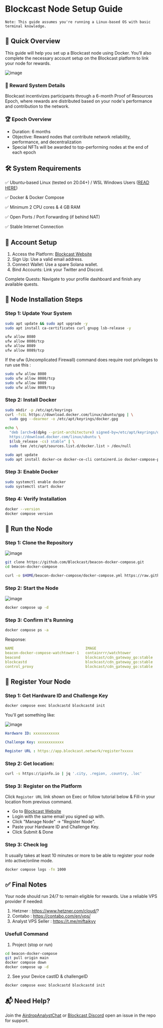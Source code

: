 # Blockcast Node Setup Guide

`Note: This guide assumes you're running a Linux-based OS with basic terminal knowledge.`

## 📝 Quick Overview
This guide will help you set up a Blockcast node using Docker. You’ll also complete the necessary account setup on the Blockcast platform to link your node for rewards.

![image](https://github.com/user-attachments/assets/acd32f6f-dd5d-4396-99db-6016b743347b)

### 🎁 Reward System Details
Blockcast incentivizes participants through a 6-month Proof of Resources Epoch, where rewards are distributed based on your node's performance and contribution to the network.

### 🏆 Epoch Overview
- Duration: 6 months
- Objective: Reward nodes that contribute network reliability, performance, and decentralization
- Special NFTs will be awarded to top-performing nodes at the end of each epoch
  

## 🛠️ System Requirements
✅ Ubuntu-based Linux (tested on 20.04+) / WSL Windows Users ([READ HERE](https://github.com/0xmoei/Install-Linux-on-Windows))

✅ Docker & Docker Compose

✅ Minimum 2 CPU cores & 4 GB RAM

✅ Open Ports / Port Forwarding (if behind NAT)

✅ Stable Internet Connection

## 🔐 Account Setup
1. Access the Platform: [Blockcast Website](https://app.blockcast.network?referral-code=uBheL8)
2. Sign Up: Use a valid email address.
3. Connect Wallet: Use a spare Solana wallet.
4. Bind Accounts: Link your Twitter and Discord.

Complete Quests: Navigate to your profile dashboard and finish any available quests.

## 🐳 Node Installation Steps
### Step 1: Update Your System
```bash
sudo apt update && sudo apt upgrade -y
sudo apt install ca-certificates curl gnupg lsb-release -y
```
```bash
ufw allow 8080
ufw allow 8080/tcp
ufw allow 8089
ufw allow 8089/tcp
```

If the ufw (Uncomplicated Firewall) command does require root privileges to run use this :
```bash
sudo ufw allow 8080
sudo ufw allow 8080/tcp
sudo ufw allow 8089
sudo ufw allow 8089/tcp
```

### Step 2: Install Docker
```bash
sudo mkdir -p /etc/apt/keyrings
curl -fsSL https://download.docker.com/linux/ubuntu/gpg | \
  sudo gpg --dearmor -o /etc/apt/keyrings/docker.gpg

echo \
  "deb [arch=$(dpkg --print-architecture) signed-by=/etc/apt/keyrings/docker.gpg] \
  https://download.docker.com/linux/ubuntu \
  $(lsb_release -cs) stable" | \
  sudo tee /etc/apt/sources.list.d/docker.list > /dev/null

sudo apt update
sudo apt install docker-ce docker-ce-cli containerd.io docker-compose-plugin -y
```

### Step 3: Enable Docker
```bash
sudo systemctl enable docker
sudo systemctl start docker
```

### Step 4: Verify Installation
```bash
docker --version
docker compose version
```

## 🔄 Run the Node
### Step 1: Clone the Repository
![image](https://github.com/user-attachments/assets/4e16ec46-96ef-4442-aaf0-2d3872780506)

```bash
git clone https://github.com/Blockcast/beacon-docker-compose.git
cd beacon-docker-compose
```
```bash
curl -o $HOME/beacon-docker-compose/docker-compose.yml https://raw.githubusercontent.com/molla202/Block-cast/refs/heads/main/docker-compose.yml
```

### Step 2: Start the Node
![image](https://github.com/user-attachments/assets/3c4e4283-dfe7-44d1-95e8-b28f703f0603)

```bash
docker compose up -d
```

### Step 3: Confirm it's Running

```bash
docker compose ps -a
```
Response:
```yaml
NAME                                 IMAGE                             COMMAND                  SERVICE           
beacon-docker-compose-watchtower-1   containrrr/watchtower             "/watchtower"            watchtower 
beacond                              blockcast/cdn_gateway_go:stable   "/usr/bin/beacond -l…"   beacond     
blockcastd                           blockcast/cdn_gateway_go:stable   "/usr/bin/blockcastd…"   blockcastd    
control_proxy                        blockcast/cdn_gateway_go:stable   "/usr/bin/control_pr…"   control_proxy 
```

## 🔑 Register Your Node
### Step 1: Get Hardware ID and Challenge Key

```bash
docker compose exec blockcastd blockcastd init
```

You'll get something like:

![image](https://github.com/user-attachments/assets/8f8aa221-af92-464a-bc30-071c1fdc006e)

```yaml
Hardware ID: xxxxxxxxxxxx

Challenge Key: xxxxxxxxxxxx

Register URL : https://app.blockcast.network/register?xxxxx
```

### Step 2: Get location:
```bash
curl -s https://ipinfo.io | jq '.city, .region, .country, .loc'
```

### Step 3: Register on the Platform
Click `Register URL` link shown on Exec or follow tutorial below & Fill-in your location from previous command.

- Go to [Blockcast Website](https://app.blockcast.network?referral-code=uBheL8)
- Login with the same email you signed up with.
- Click "Manage Node" → "Register Node".
- Paste your Hardware ID and Challenge Key.
- Click Submit & Done

### Step 3: Check log 
It usually takes at least 10 minutes or more to be able to register your node into active/online mode.

```bash
docker compose logs -fn 1000
```

## ✅ Final Notes
Your node should run 24/7 to remain eligible for rewards.
Use a reliable VPS provider if needed:

1. Hetzner             : https://www.hetzner.com/cloud/?
2. Contabo             : https://contabo.com/en/vps/
3. Analyst VPS Seller  : https://t.me/miftaikyy

### Usefull Command
1. Project (stop or run)
```bash
cd beacon-docker-compose
git pull origin main
docker compose down
docker compose up -d
```
2. See your Device castID & challengeID
```bash
docker compose exec blockcastd blockcastd init
```

## 📬 Need Help?
Join the [AirdropAnalystChat](https://t.me/AirdropAnalystChat) or [Blockcast Discord](https://discord.com/invite/jAFhqqNSDj) open an issue in the repo for support.

